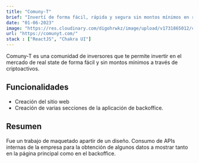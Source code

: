 ```yaml
---
title: "Comuny-T"
brief: "Invertí de forma fácil, rápida y segura sin montos mínimos en real state."
date: "01-06-2023"
image: "https://res.cloudinary.com/digohrwkz/image/upload/v1731865012/comunyt-preview_wznyim.png"
url: "https://comunyt.com/"
stack : ["ReactJS", "Chakra UI"]
---
```


Comuny-T es una comunidad de inversores que te permite invertir en el mercado de real state de forma fácil y sin montos mínimos a través de criptoactivos.

## Funcionalidades

- Creación del sitio web
- Creación de varias secciones de la aplicación de backoffice.

## Resumen
Fue un trabajo de maquetado apartir de un diseño. Consumo de APIs internas de la empresa para la obtención de algunos datos a mostrar tanto en la página principal como en el backoffice.